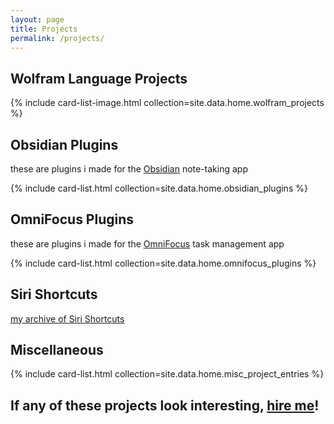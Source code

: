 ```yaml
---
layout: page
title: Projects
permalink: /projects/
---
```




## Wolfram Language Projects
{% include card-list-image.html collection=site.data.home.wolfram_projects %}

## Obsidian Plugins
these are plugins i made for the [Obsidian](https://obsidian.md/) note-taking app

{% include card-list.html collection=site.data.home.obsidian_plugins %}

## OmniFocus Plugins
these are plugins i made for the [OmniFocus](https://www.omnigroup.com/omnifocus/) task management app

{% include card-list.html collection=site.data.home.omnifocus_plugins %}

## Siri Shortcuts
[my archive of Siri Shortcuts](/shortcuts/)

## Miscellaneous
{% include card-list.html collection=site.data.home.misc_project_entries %}

<!-- ## YouTube Videos
- [Watch all videos I have made here](/videos/)
- [Subscribe to my YouTube channel here](https://www.youtube.com/channel/UC0ZCat9S6KoR7dAiIezBfhg/) -->

## If any of these projects look interesting, [hire me](/hire)!